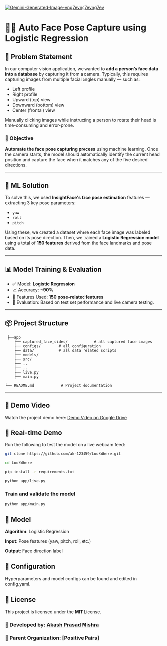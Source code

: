 
<!-- Optional: Center the image using HTML -->
<p align="start">

<a href="https://ibb.co/Fk4hWcQC"><img src="https://i.ibb.co/zWVm5C3D/Gemini-Generated-Image-vng7evng7evng7ev.png" alt="Gemini-Generated-Image-vng7evng7evng7ev" border="0"></a>
</p>


# 👦🏻 Auto Face Pose Capture using Logistic Regression


## 🚀 Problem Statement

In our computer vision application, we wanted to **add a person’s face data into a database** by capturing it from a camera. Typically, this requires capturing images from multiple facial angles manually — such as:
- Left profile
- Right profile
- Upward (top) view
- Downward (bottom) view
- Center (frontal) view

Manually clicking images while instructing a person to rotate their head is time-consuming and error-prone.

### 🎯 Objective

**Automate the face pose capturing process** using machine learning. Once the camera starts, the model should automatically identify the current head position and capture the face when it matches any of the five desired directions.

---

## 🧠 ML Solution

To solve this, we used **InsightFace's face pose estimation** features — extracting 3 key pose parameters:
- `yaw`
- `roll`
- `pitch`

Using these, we created a dataset where each face image was labeled based on its pose direction. Then, we trained a **Logistic Regression model** using a total of **150 features** derived from the face landmarks and pose data.

---

## 📊 Model Training & Evaluation

- ✅ Model: **Logistic Regression**
- 📈 Accuracy: **~90%**
- 🔢 Features Used: **150 pose-related features**
- 🧪 Evaluation: Based on test set performance and live camera testing.

---

## 📦 Project Structure
``` 
 ├──app
    ├── captured_face_sides/            # all captured face images
    ├── configs/        # all configuration
    ├── data/           # all data related scripts
    ├── models/      
    ├── src/               
    ├── ..
    ├── .. 
    ├── live.py
    ├── main.py
           
└── README.md            # Project documentation
```


---

## 🎥 Demo Video

Watch the project demo here: [Demo Video on Google Drive](https://drive.google.com/file/d/1Y080ZjU1wUMvVBnU3cnAVLACD6Mqrv5x/view?usp=drive_link)


## 🎥 Real-time Demo

Run the following to test the model on a live webcam feed:

```bash
git clone https://github.com/ak-123459/LookWhere.git
```

```bash
cd LookWhere
```

```bash
pip install -r requirements.txt
````


```bash
python app/live.py
```


### Train and validate the model

````
python app/main.py
````


## 🧠 Model
**Algorithm**: Logistic Regression

**Input**: Pose features (yaw, pitch, roll, etc.)

**Output**: Face direction label

## 📂 Configuration
Hyperparameters and model configs can be found and edited in config.yaml.

## 📃 License
This project is licensed under the **MIT** License.


### 👤 Developed by: [Akash Prasad Mishra](https://www.linkedin.com/in/akash-prasad-mishra-85a4991b1/)

### 🏢 Parent Organization: [Positive Pairs]

